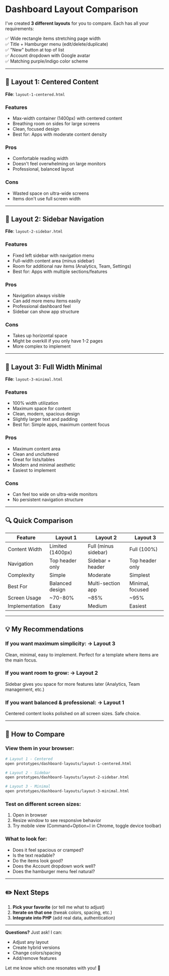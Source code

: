 # Dashboard Layout Comparison

I've created **3 different layouts** for you to compare. Each has all your requirements:

✅ Wide rectangle items stretching page width  
✅ Title + Hamburger menu (edit/delete/duplicate)  
✅ "New" button at top of list  
✅ Account dropdown with Google avatar  
✅ Matching purple/indigo color scheme  

---

## 🎨 Layout 1: Centered Content

**File**: `layout-1-centered.html`

### Features
- Max-width container (1400px) with centered content
- Breathing room on sides for large screens
- Clean, focused design
- Best for: Apps with moderate content density

### Pros
- Comfortable reading width
- Doesn't feel overwhelming on large monitors
- Professional, balanced layout

### Cons
- Wasted space on ultra-wide screens
- Items don't use full screen width

---

## 🎨 Layout 2: Sidebar Navigation

**File**: `layout-2-sidebar.html`

### Features
- Fixed left sidebar with navigation menu
- Full-width content area (minus sidebar)
- Room for additional nav items (Analytics, Team, Settings)
- Best for: Apps with multiple sections/features

### Pros
- Navigation always visible
- Can add more menu items easily
- Professional dashboard feel
- Sidebar can show app structure

### Cons
- Takes up horizontal space
- Might be overkill if you only have 1-2 pages
- More complex to implement

---

## 🎨 Layout 3: Full Width Minimal

**File**: `layout-3-minimal.html`

### Features
- 100% width utilization
- Maximum space for content
- Clean, modern, spacious design
- Slightly larger text and padding
- Best for: Simple apps, maximum content focus

### Pros
- Maximum content area
- Clean and uncluttered
- Great for lists/tables
- Modern and minimal aesthetic
- Easiest to implement

### Cons
- Can feel too wide on ultra-wide monitors
- No persistent navigation structure

---

## 🔍 Quick Comparison

| Feature | Layout 1 | Layout 2 | Layout 3 |
|---------|----------|----------|----------|
| Content Width | Limited (1400px) | Full (minus sidebar) | Full (100%) |
| Navigation | Top header only | Sidebar + header | Top header only |
| Complexity | Simple | Moderate | Simplest |
| Best For | Balanced design | Multi-section app | Minimal, focused |
| Screen Usage | ~70-80% | ~85% | ~95% |
| Implementation | Easy | Medium | Easiest |

---

## 💡 My Recommendations

### If you want **maximum simplicity**: → **Layout 3**
Clean, minimal, easy to implement. Perfect for a template where items are the main focus.

### If you want **room to grow**: → **Layout 2**
Sidebar gives you space for more features later (Analytics, Team management, etc.)

### If you want **balanced & professional**: → **Layout 1**
Centered content looks polished on all screen sizes. Safe choice.

---

## 🚀 How to Compare

### View them in your browser:

```bash
# Layout 1 - Centered
open prototypes/dashboard-layouts/layout-1-centered.html

# Layout 2 - Sidebar
open prototypes/dashboard-layouts/layout-2-sidebar.html

# Layout 3 - Minimal
open prototypes/dashboard-layouts/layout-3-minimal.html
```

### Test on different screen sizes:
1. Open in browser
2. Resize window to see responsive behavior
3. Try mobile view (Command+Option+I in Chrome, toggle device toolbar)

### What to look for:
- Does it feel spacious or cramped?
- Is the text readable?
- Do the items look good?
- Does the Account dropdown work well?
- Does the hamburger menu feel natural?

---

## ✏️ Next Steps

1. **Pick your favorite** (or tell me what to adjust)
2. **Iterate on that one** (tweak colors, spacing, etc.)
3. **Integrate into PHP** (add real data, authentication)

---

**Questions?** Just ask! I can:
- Adjust any layout
- Create hybrid versions
- Change colors/spacing
- Add/remove features

Let me know which one resonates with you! 🎨

